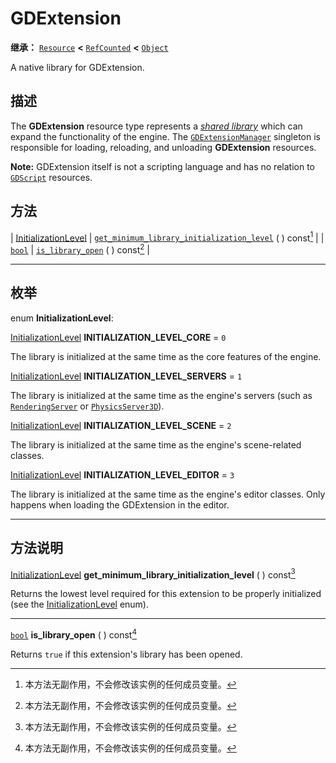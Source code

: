 <!-- ⚠ 请勿编辑本文件 ⚠ -->
<!-- 本文档使用脚本从 WeDot 引擎源码仓库生成。 -->
<!-- 生成脚本：https://github.com/WeDot-Engine/WeDot/tree/4.3/doc/tools/make_md.py； -->
<!-- 原文件：https://github.com/WeDot-Engine/WeDot/tree/4.3/doc/classes/GDExtension.xml。 -->

<div id="_class_gdextension"></div>

# GDExtension

**继承：** [`Resource`](class_resource.md) **<** [`RefCounted`](class_refcounted.md) **<** [`Object`](class_object.md)

A native library for GDExtension.

## 描述

The **GDExtension** resource type represents a [*shared library*](https://en.wikipedia.org/wiki/Shared_library) which can expand the functionality of the engine. The [`GDExtensionManager`](class_gdextensionmanager.md) singleton is responsible for loading, reloading, and unloading **GDExtension** resources.

 **Note:** GDExtension itself is not a scripting language and has no relation to [`GDScript`](class_gdscript.md) resources.

## 方法

| [InitializationLevel](#enum_gdextension_initializationlevel) | [`get_minimum_library_initialization_level`](#class_gdextension_method_get_minimum_library_initialization_level) ( ) const[^const] |
| [`bool`](class_bool.md)                                      | [`is_library_open`](#class_gdextension_method_is_library_open) ( ) const[^const]                                                   |

<!-- rst-class:: classref-section-separator -->

---

## 枚举

<div id="_class_enum_gdextension_initializationlevel"></div>

enum **InitializationLevel**: <div id="enum_gdextension_initializationlevel"></div>

<div id="_class_gdextension_constant_initialization_level_core"></div>

[InitializationLevel](#enum_gdextension_initializationlevel) **INITIALIZATION_LEVEL_CORE** = ``0``

The library is initialized at the same time as the core features of the engine.

<div id="_class_gdextension_constant_initialization_level_servers"></div>

[InitializationLevel](#enum_gdextension_initializationlevel) **INITIALIZATION_LEVEL_SERVERS** = ``1``

The library is initialized at the same time as the engine's servers (such as [`RenderingServer`](class_renderingserver.md) or [`PhysicsServer3D`](class_physicsserver3d.md)).

<div id="_class_gdextension_constant_initialization_level_scene"></div>

[InitializationLevel](#enum_gdextension_initializationlevel) **INITIALIZATION_LEVEL_SCENE** = ``2``

The library is initialized at the same time as the engine's scene-related classes.

<div id="_class_gdextension_constant_initialization_level_editor"></div>

[InitializationLevel](#enum_gdextension_initializationlevel) **INITIALIZATION_LEVEL_EDITOR** = ``3``

The library is initialized at the same time as the engine's editor classes. Only happens when loading the GDExtension in the editor.

<!-- rst-class:: classref-section-separator -->

---

## 方法说明

<div id="_class_gdextension_method_get_minimum_library_initialization_level"></div>

[InitializationLevel](#enum_gdextension_initializationlevel) **get_minimum_library_initialization_level** ( ) const[^const]<div id="class_gdextension_method_get_minimum_library_initialization_level"></div>

Returns the lowest level required for this extension to be properly initialized (see the [InitializationLevel](#enum_gdextension_initializationlevel) enum).

<!-- rst-class:: classref-item-separator -->

---

<div id="_class_gdextension_method_is_library_open"></div>

[`bool`](class_bool.md) **is_library_open** ( ) const[^const]<div id="class_gdextension_method_is_library_open"></div>

Returns `true` if this extension's library has been opened.

[^virtual]: 本方法通常需要用户覆盖才能生效。
[^const]: 本方法无副作用，不会修改该实例的任何成员变量。
[^vararg]: 本方法除了能接受在此处描述的参数外，还能够继续接受任意数量的参数。
[^constructor]: 本方法用于构造某个类型。
[^static]: 调用本方法无需实例，可直接使用类名进行调用。
[^operator]: 本方法描述的是使用本类型作为左操作数的有效运算符。
[^bitfield]: 这个值是由下列位标志构成位掩码的整数。
[^void]: 无返回值。
